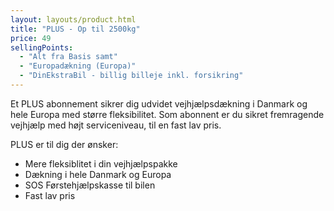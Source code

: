 ```yaml
---
layout: layouts/product.html
title: "PLUS - Op til 2500kg"
price: 49
sellingPoints: 
  - "Alt fra Basis samt"
  - "Europadækning (Europa)"
  - "DinEkstraBil - billig billeje inkl. forsikring"
---
```


Et PLUS abonnement sikrer dig udvidet vejhjælpsdækning i Danmark og hele Europa med større fleksibilitet. Som abonnent er du sikret fremragende vejhjælp med højt serviceniveau, til en fast lav pris.

PLUS er til dig der ønsker:
- Mere fleksiblitet i din vejhjælpspakke
- Dækning i hele Danmark og Europa
- SOS Førstehjælpskasse til bilen
- Fast lav pris